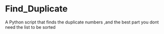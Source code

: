 # Find_Duplicate
A Python script that finds the duplicate numbers ,and the best part you dont need the list to be sorted

